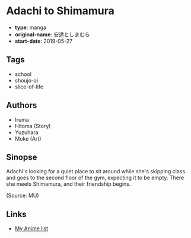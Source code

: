 # Adachi to Shimamura

-   **type**: manga
-   **original-name**: 安達としまむら
-   **start-date**: 2019-05-27

## Tags

-   school
-   shoujo-ai
-   slice-of-life

## Authors

-   Iruma
-   Hitoma (Story)
-   Yuzuhara
-   Moke (Art)

## Sinopse

Adachi's looking for a quiet place to sit around while she's skipping class and goes to the second floor of the gym, expecting it to be empty. There she meets Shimamura, and their friendship begins.

(Source: MU)

## Links

-   [My Anime list](https://myanimelist.net/manga/120071/Adachi_to_Shimamura)
